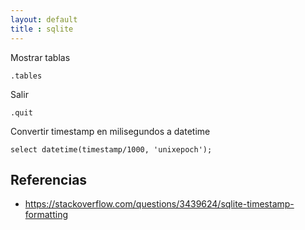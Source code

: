 ```yaml
---
layout: default
title : sqlite
---
```

Mostrar tablas

    .tables

Salir

    .quit

Convertir timestamp en milisegundos a datetime

    select datetime(timestamp/1000, 'unixepoch');

## Referencias

* https://stackoverflow.com/questions/3439624/sqlite-timestamp-formatting
